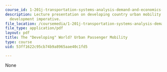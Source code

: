 ```yaml
---
course_id: 1-201j-transportation-systems-analysis-demand-and-economics-fall-2008
description: Lecture presentation on developing country urban mobility and the sustainable
  development imperative.
file_location: /coursemedia/1-201j-transportation-systems-analysis-demand-and-economics-fall-2008/53ff1622c95cb74b9a8965aae40c1fd5_MIT1_201JF08_lec24.pdf
file_type: application/pdf
layout: pdf
title: The "Developing" World? Urban Passenger Mobility
type: course
uid: 53ff1622c95cb74b9a8965aae40c1fd5

---
```

None